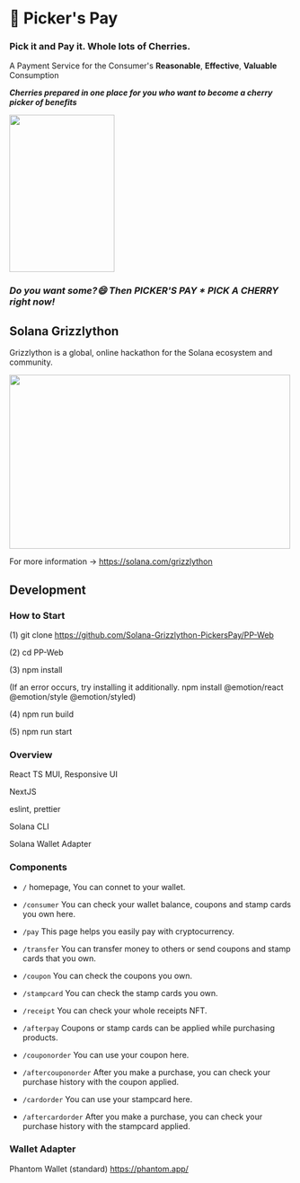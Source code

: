 # :cherries: Picker's Pay

### Pick it and Pay it. Whole lots of Cherries.

A Payment Service for the Consumer's **Reasonable**, **Effective**, **Valuable** Consumption

***Cherries prepared in one place for you who want to become a cherry picker of benefits***

<img src="https://images.unsplash.com/photo-1562218636-798e433e94a9?ixlib=rb-4.0.3&ixid=MnwxMjA3fDB8MHxwaG90by1wYWdlfHx8fGVufDB8fHx8&auto=format&fit=crop&w=826&q=80" width="187" height="280"/>

### ***Do you want some?:smile: Then PICKER'S PAY * PICK A CHERRY right now!***

## Solana Grizzlython

Grizzlython is a global, online hackathon for the Solana ecosystem and community.

<img src="https://solana.com/_next/image?url=https%3A%2F%2Fsolana.ghost.io%2Fcontent%2Fimages%2F2023%2F02%2Fgrizzlython_Blog_Header_final.jpg&w=3840&q=75" width="500" height="310"/>

For more information -> https://solana.com/grizzlython


## Development

### How to Start

(1) git clone https://github.com/Solana-Grizzlython-PickersPay/PP-Web

(2) cd PP-Web

(3) npm install 

  (If an error occurs, try installing it additionally.
  npm install @emotion/react @emotion/style @emotion/styled)

(4) npm run build

(5) npm run start

### Overview

React TS MUI, Responsive UI

NextJS

eslint, prettier

Solana CLI

Solana Wallet Adapter

### Components

- `/` homepage, You can connet to your wallet.

- `/consumer` You can check your wallet balance, coupons and stamp cards you own here.

- `/pay` This page helps you easily pay with cryptocurrency.

- `/transfer` You can transfer money to others or send coupons and stamp cards that you own.

- `/coupon` You can check the coupons you own.

- `/stampcard` You can check the stamp cards you own.

- `/receipt` You can check your whole receipts NFT.

- `/afterpay` Coupons or stamp cards can be applied while purchasing products.

- `/couponorder` You can use your coupon here.

- `/aftercouponorder` After you make a purchase, you can check your purchase history with the coupon applied.

- `/cardorder` You can use your stampcard here.

- `/aftercardorder` After you make a purchase, you can check your purchase history with the stampcard applied.

### Wallet Adapter

Phantom Wallet (standard)
https://phantom.app/
